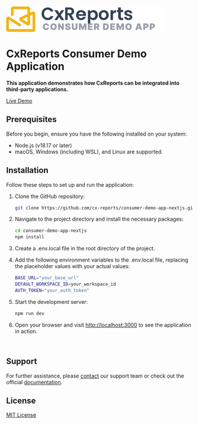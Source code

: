 ![Tux, the Linux mascot](public/images/cx-reports-logo-v1.svg)

# CxReports Consumer Demo Application

**This application demonstrates how CxReports can be integrated into third-party applications.**

[Live Demo](https://consumer-demo.cx-reports.com)

## Prerequisites

Before you begin, ensure you have the following installed on your system:

- Node.js (v18.17 or later)
- macOS, Windows (including WSL), and Linux are supported.

## Installation

Follow these steps to set up and run the application:

1. Clone the GitHub repository:

   ```bash
   git clone https://github.com/cx-reports/consumer-demo-app-nextjs.git
   ```

2. Navigate to the project directory and install the necessary packages:

   ```bash
   cd consumer-demo-app-nextjs
   npm install
   ```

3. Create a .env.local file in the root directory of the project.

4. Add the following environment variables to the .env.local file, replacing the placeholder values with your actual values:

   ```bash
   BASE_URL="your_base_url"
   DEFAULT_WORKSPACE_ID=your_workspace_id
   AUTH_TOKEN="your_auth_token"
   ```

5. Start the development server:

   ```bash
   npm run dev
   ```

6. Open your browser and visit [http://localhost:3000](http://localhost:3000) to see the application in action.

<br>

## Support

For further assistance, please [contact](https://www.cx-reports.com/contact) our support team or check out the official [documentation](https://docs.cx-reports.com/).

## License

[MIT License](./LICENSE.md)

